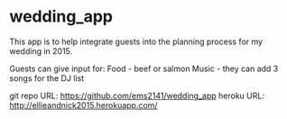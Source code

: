 wedding_app
===========

This app is to help integrate guests into the planning process for my wedding in 2015.  

Guests can give input for:
Food - beef or salmon
Music - they can add 3 songs for the DJ list

git repo URL: https://github.com/ems2141/wedding_app
heroku URL: http://ellieandnick2015.herokuapp.com/